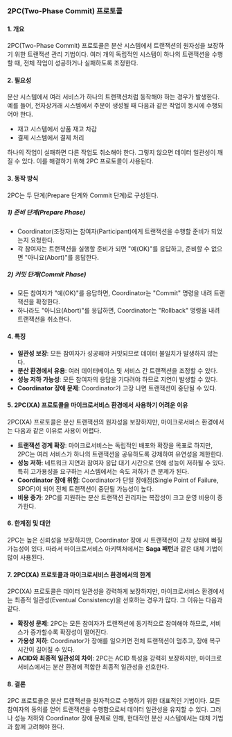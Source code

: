 ### 2PC(Two-Phase Commit) 프로토콜

#### 1. 개요
2PC(Two-Phase Commit) 프로토콜은 분산 시스템에서 트랜잭션의 원자성을 보장하기 위한 트랜잭션 관리 기법이다. 여러 개의 독립적인 시스템이 하나의 트랜잭션을 수행할 때, 전체 작업이 성공하거나 실패하도록 조정한다.

#### 2. 필요성
분산 시스템에서 여러 서비스가 하나의 트랜잭션처럼 동작해야 하는 경우가 발생한다. 예를 들어, 전자상거래 시스템에서 주문이 생성될 때 다음과 같은 작업이 동시에 수행되어야 한다.
- 재고 시스템에서 상품 재고 차감
- 결제 시스템에서 결제 처리

하나의 작업이 실패하면 다른 작업도 취소해야 한다. 그렇지 않으면 데이터 일관성이 깨질 수 있다. 이를 해결하기 위해 2PC 프로토콜이 사용된다.

#### 3. 동작 방식
2PC는 두 단계(Prepare 단계와 Commit 단계)로 구성된다.

##### 1) 준비 단계(Prepare Phase)
- Coordinator(조정자)는 참여자(Participant)에게 트랜잭션을 수행할 준비가 되었는지 요청한다.
- 각 참여자는 트랜잭션을 실행할 준비가 되면 "예(OK)"를 응답하고, 준비할 수 없으면 "아니요(Abort)"를 응답한다.

##### 2) 커밋 단계(Commit Phase)
- 모든 참여자가 "예(OK)"를 응답하면, Coordinator는 "Commit" 명령을 내려 트랜잭션을 확정한다.
- 하나라도 "아니요(Abort)"를 응답하면, Coordinator는 "Rollback" 명령을 내려 트랜잭션을 취소한다.

#### 4. 특징
- **일관성 보장**: 모든 참여자가 성공해야 커밋되므로 데이터 불일치가 발생하지 않는다.
- **분산 환경에서 유용**: 여러 데이터베이스 및 서비스 간 트랜잭션을 조정할 수 있다.
- **성능 저하 가능성**: 모든 참여자의 응답을 기다려야 하므로 지연이 발생할 수 있다.
- **Coordinator 장애 문제**: Coordinator가 고장 나면 트랜잭션이 중단될 수 있다.

#### 5. 2PC(XA) 프로토콜을 마이크로서비스 환경에서 사용하기 어려운 이유
2PC(XA) 프로토콜은 분산 트랜잭션의 원자성을 보장하지만, 마이크로서비스 환경에서는 다음과 같은 이유로 사용이 어렵다.
- **트랜잭션 경계 확장**: 마이크로서비스는 독립적인 배포와 확장을 목표로 하지만, 2PC는 여러 서비스가 하나의 트랜잭션을 공유하도록 강제하여 유연성을 제한한다.
- **성능 저하**: 네트워크 지연과 참여자 응답 대기 시간으로 인해 성능이 저하될 수 있다. 특히 고가용성을 요구하는 시스템에서는 속도 저하가 큰 문제가 된다.
- **Coordinator 장애 위험**: Coordinator가 단일 장애점(Single Point of Failure, SPOF)이 되어 전체 트랜잭션이 중단될 가능성이 높다.
- **비용 증가**: 2PC를 지원하는 분산 트랜잭션 관리자는 복잡성이 크고 운영 비용이 증가한다.

#### 6. 한계점 및 대안
2PC는 높은 신뢰성을 보장하지만, Coordinator 장애 시 트랜잭션이 교착 상태에 빠질 가능성이 있다. 따라서 마이크로서비스 아키텍처에서는 **Saga 패턴**과 같은 대체 기법이 많이 사용된다.

#### 7. 2PC(XA) 프로토콜과 마이크로서비스 환경에서의 한계
2PC(XA) 프로토콜은 데이터 일관성을 강력하게 보장하지만, 마이크로서비스 환경에서는 최종적 일관성(Eventual Consistency)을 선호하는 경우가 많다. 그 이유는 다음과 같다.
- **확장성 문제**: 2PC는 모든 참여자가 트랜잭션에 동기적으로 참여해야 하므로, 서비스가 증가할수록 확장성이 떨어진다.
- **가용성 저하**: Coordinator가 장애를 일으키면 전체 트랜잭션이 멈추고, 장애 복구 시간이 길어질 수 있다.
- **ACID와 최종적 일관성의 차이**: 2PC는 ACID 특성을 강력히 보장하지만, 마이크로서비스에서는 분산 환경에 적합한 최종적 일관성을 선호한다.

#### 8. 결론
2PC 프로토콜은 분산 트랜잭션을 원자적으로 수행하기 위한 대표적인 기법이다. 모든 참여자의 동의를 얻어 트랜잭션을 수행함으로써 데이터 일관성을 유지할 수 있다. 그러나 성능 저하와 Coordinator 장애 문제로 인해, 현대적인 분산 시스템에서는 대체 기법과 함께 고려해야 한다.